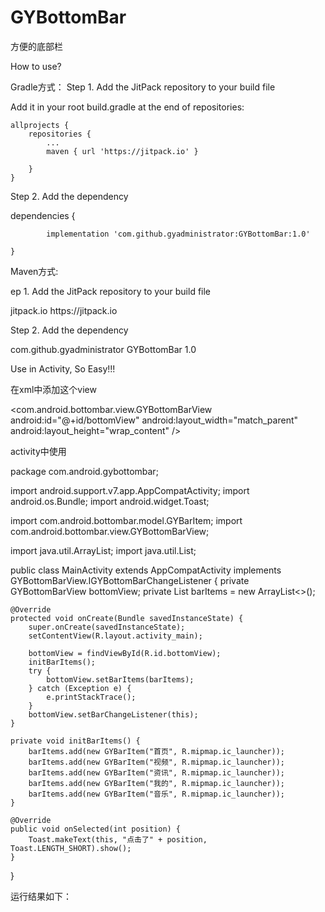 # GYBottomBar
方便的底部栏

How to use?

Gradle方式：
Step 1. Add the JitPack repository to your build file

Add it in your root build.gradle at the end of repositories:

	allprojects {
		repositories {
			...
			maven { url 'https://jitpack.io' }
			
		}
	}
  
  Step 2. Add the dependency

  dependencies {

	        implementation 'com.github.gyadministrator:GYBottomBar:1.0'

	}
  
  Maven方式:

  ep 1. Add the JitPack repository to your build file

  <repositories>
		<repository>
		    <id>jitpack.io</id>
		    <url>https://jitpack.io</url>
		</repository>
	</repositories>
	
  Step 2. Add the dependency
  
  <dependency>
	    <groupId>com.github.gyadministrator</groupId>
	    <artifactId>GYBottomBar</artifactId>
	    <version>1.0</version>
	</dependency>
  
  Use in Activity, So Easy!!!
  
  在xml中添加这个view
  
  <com.android.bottombar.view.GYBottomBarView
        android:id="@+id/bottomView"
        android:layout_width="match_parent"
        android:layout_height="wrap_content" />
	
  activity中使用
  
  package com.android.gybottombar;

import android.support.v7.app.AppCompatActivity;
import android.os.Bundle;
import android.widget.Toast;

import com.android.bottombar.model.GYBarItem;
import com.android.bottombar.view.GYBottomBarView;

import java.util.ArrayList;
import java.util.List;

public class MainActivity extends AppCompatActivity implements GYBottomBarView.IGYBottomBarChangeListener {
    private GYBottomBarView bottomView;
    private List<GYBarItem> barItems = new ArrayList<>();

    @Override
    protected void onCreate(Bundle savedInstanceState) {
        super.onCreate(savedInstanceState);
        setContentView(R.layout.activity_main);

        bottomView = findViewById(R.id.bottomView);
        initBarItems();
        try {
            bottomView.setBarItems(barItems);
        } catch (Exception e) {
            e.printStackTrace();
        }
        bottomView.setBarChangeListener(this);
    }

    private void initBarItems() {
        barItems.add(new GYBarItem("首页", R.mipmap.ic_launcher));
        barItems.add(new GYBarItem("视频", R.mipmap.ic_launcher));
        barItems.add(new GYBarItem("资讯", R.mipmap.ic_launcher));
        barItems.add(new GYBarItem("我的", R.mipmap.ic_launcher));
        barItems.add(new GYBarItem("音乐", R.mipmap.ic_launcher));
    }

    @Override
    public void onSelected(int position) {
        Toast.makeText(this, "点击了" + position, Toast.LENGTH_SHORT).show();
    }
}

运行结果如下：
